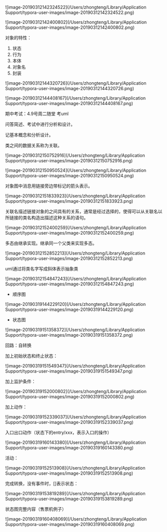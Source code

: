 ![image-20190312142324522](/Users/zhongteng/Library/Application Support/typora-user-images/image-20190312142324522.png)

![image-20190312142400802](/Users/zhongteng/Library/Application Support/typora-user-images/image-20190312142400802.png)



对象的特性：

1. 状态
2. 行为
3. 本体
4. 对象名
5. 封装

![image-20190312144320726](/Users/zhongteng/Library/Application Support/typora-user-images/image-20190312144320726.png)

![image-20190312144408167](/Users/zhongteng/Library/Application Support/typora-user-images/image-20190312144408167.png)



期中考试：4.9号周二随堂  考uml

问答简述、考试中进行分析和设计。

记基本概念和分析设计。



类之间的数据关系称为关联。

![image-20190312150752916](/Users/zhongteng/Library/Application Support/typora-user-images/image-20190312150752916.png)

![image-20190312150950524](/Users/zhongteng/Library/Application Support/typora-user-images/image-20190312150950524.png)

对象图中消息用链接旁边带标记的箭头表示。

![image-20190312151833923](/Users/zhongteng/Library/Application Support/typora-user-images/image-20190312151833923.png)

关联名描述链接对象的之间具有的关系，通常是经过选择的，使得可以从关联名以所链接的类名构造出描述这种关系的语句。

![image-20190312152400259](/Users/zhongteng/Library/Application Support/typora-user-images/image-20190312152400259.png)



多态由继承实现。继承同一个父类来实现多态。

![image-20190312152852213](/Users/zhongteng/Library/Application Support/typora-user-images/image-20190312152852213.png)

uml通过将类名字写成斜体表示抽象类

![image-20190312154847243](/Users/zhongteng/Library/Application Support/typora-user-images/image-20190312154847243.png)



- 顺序图



![image-20190319144229120](/Users/zhongteng/Library/Application Support/typora-user-images/image-20190319144229120.png)



- 状态图



![image-20190319151358372](/Users/zhongteng/Library/Application Support/typora-user-images/image-20190319151358372.png)

回路：自转换

加上初始状态和终止状态：

![image-20190319151549347](/Users/zhongteng/Library/Application Support/typora-user-images/image-20190319151549347.png)

加上监护条件：

![image-20190319152000802](/Users/zhongteng/Library/Application Support/typora-user-images/image-20190319152000802.png)

加上动作：

![image-20190319152339037](/Users/zhongteng/Library/Application Support/typora-user-images/image-20190319152339037.png)

入口出口动作（状态下的entry/xxx，表示入口的操作）

![image-20190319160143380](/Users/zhongteng/Library/Application Support/typora-user-images/image-20190319160143380.png)



活动：

![image-20190319152513908](/Users/zhongteng/Library/Application Support/typora-user-images/image-20190319152513908.png)

完成转换，没有事件时，[]表示状态：

![image-20190319153819289](/Users/zhongteng/Library/Application Support/typora-user-images/image-20190319153819289.png)

状态图完整内容（售票机例子）

![image-20190319160408069](/Users/zhongteng/Library/Application Support/typora-user-images/image-20190319160408069.png)

